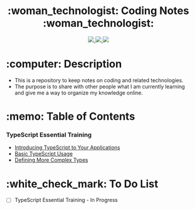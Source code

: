 <div align="center">
   <h1>:woman_technologist: Coding Notes :woman_technologist:</h1>
   <a href="http://steviecodes.com" target="_blank">
      <img src="https://img.shields.io/badge/-Portfolio_-darkgreen?style=for-the-badge&logo=medium"/>
   </a>
   <a href="https://www.linkedin.com/in/stevie-militello/" target="_blank">
      <img src="https://img.shields.io/badge/-Linkedin-blue?style=for-the-badge&``logo=Linkedin&logoColor=white">
   </a> 
   <a href="mailto:steviemilitello@gmail.com" target="_blank">
      <img src="https://img.shields.io/badge/-Email-c14438?style=for-the-badge&logo=Gmail&``logoColor=white">
   </a>
</div>

<h1>:computer: Description</h1>

- This is a repository to keep notes on coding and related technologies.
- The purpose is to share with other people what I am currently learning and give me a way to organize my knowledge online.

<h1>:memo: Table of Contents</h1>

<h3>TypeScript Essential Training</h3>

- [Introducing TypeScript to Your Applications](typescript-essential-training/1-introducing-typescript-to-your-applications.md)
- [Basic TypeScript Usage](typescript-essential-training/2-basic-typescript-usage.md)
- [Defining More Complex Types](typescript-essential-training/3-defining-more-complex-types.md)

<h1>:white_check_mark: To Do List</h1>

- [ ] TypeScript Essential Training - In Progress 
